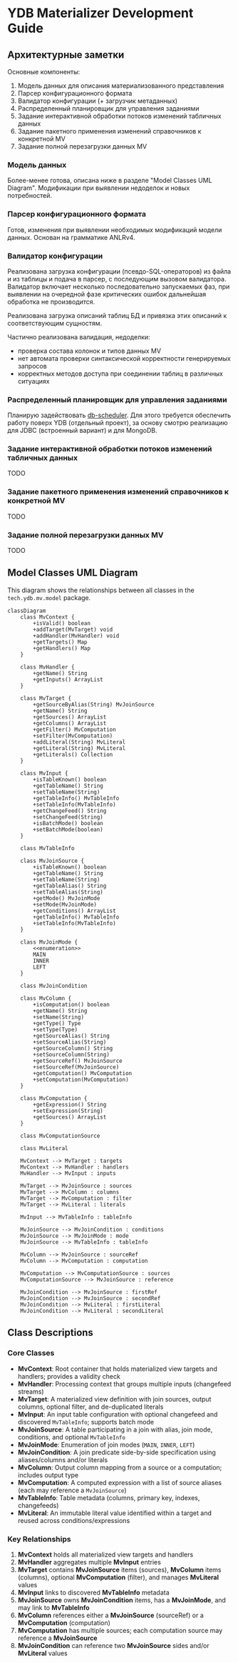 # YDB Materializer Development Guide

## Архитектурные заметки

Основные компоненты:
1. Модель данных для описания материализованного представления
2. Парсер конфигурационного формата
3. Валидатор конфигурации (+ загрузчик метаданных)
4. Распределенный планировщик для управления заданиями
5. Задание интерактивной обработки потоков изменений табличных данных
6. Задание пакетного применения изменений справочников к конкретной MV
7. Задание полной перезагрузки данных MV

### Модель данных

Более-менее готова, описана ниже в разделе "Model Classes UML Diagram". Модификации при выявлении недоделок и новых потребностей.

### Парсер конфигурационного формата

Готов, изменения при выявлении необходимых модификаций модели данных. Основан на грамматике ANLRv4.

### Валидатор конфигурации

Реализована загрузка конфигурации (псевдо-SQL-операторов) из файла и из таблицы и подача в парсер, с последующим вызовом валидатора. Валидатор включает несколько последовательно запускаемых фаз, при выявлении на очередной фазе критических ошибок дальнейшая обработка не производится.

Реализована загрузка описаний таблиц БД и привязка этих описаний к соответствующим сущностям.

Частично реализована валидация, недоделки:
- проверка состава колонок и типов данных MV
- нет автомата проверки синтаксической корректности генерируемых запросов
- корректных методов доступа при соединении таблиц в различных ситуациях

### Распределенный планировщик для управления заданиями

Планирую задействовать [db-scheduler](https://github.com/kagkarlsson/db-scheduler). Для этого требуется обеспечить работу поверх YDB (отдельный проект), за основу смотрю реализацию для JDBC (встроенный вариант) и для MongoDB.

### Задание интерактивной обработки потоков изменений табличных данных

TODO

### Задание пакетного применения изменений справочников к конкретной MV

TODO

### Задание полной перезагрузки данных MV

TODO

## Model Classes UML Diagram

This diagram shows the relationships between all classes in the `tech.ydb.mv.model` package.

```mermaid
classDiagram
    class MvContext {
        +isValid() boolean
        +addTarget(MvTarget) void
        +addHandler(MvHandler) void
        +getTargets() Map
        +getHandlers() Map
    }

    class MvHandler {
        +getName() String
        +getInputs() ArrayList
    }

    class MvTarget {
        +getSourceByAlias(String) MvJoinSource
        +getName() String
        +getSources() ArrayList
        +getColumns() ArrayList
        +getFilter() MvComputation
        +setFilter(MvComputation)
        +addLiteral(String) MvLiteral
        +getLiteral(String) MvLiteral
        +getLiterals() Collection
    }

    class MvInput {
        +isTableKnown() boolean
        +getTableName() String
        +setTableName(String)
        +getTableInfo() MvTableInfo
        +setTableInfo(MvTableInfo)
        +getChangeFeed() String
        +setChangeFeed(String)
        +isBatchMode() boolean
        +setBatchMode(boolean)
    }

    class MvTableInfo

    class MvJoinSource {
        +isTableKnown() boolean
        +getTableName() String
        +setTableName(String)
        +getTableAlias() String
        +setTableAlias(String)
        +getMode() MvJoinMode
        +setMode(MvJoinMode)
        +getConditions() ArrayList
        +getTableInfo() MvTableInfo
        +setTableInfo(MvTableInfo)
    }

    class MvJoinMode {
        <<enumeration>>
        MAIN
        INNER
        LEFT
    }

    class MvJoinCondition

    class MvColumn {
        +isComputation() boolean
        +getName() String
        +setName(String)
        +getType() Type
        +setType(Type)
        +getSourceAlias() String
        +setSourceAlias(String)
        +getSourceColumn() String
        +setSourceColumn(String)
        +getSourceRef() MvJoinSource
        +setSourceRef(MvJoinSource)
        +getComputation() MvComputation
        +setComputation(MvComputation)
    }

    class MvComputation {
        +getExpression() String
        +setExpression(String)
        +getSources() ArrayList
    }

    class MvComputationSource

    class MvLiteral

    MvContext --> MvTarget : targets
    MvContext --> MvHandler : handlers
    MvHandler --> MvInput : inputs

    MvTarget --> MvJoinSource : sources
    MvTarget --> MvColumn : columns
    MvTarget --> MvComputation : filter
    MvTarget --> MvLiteral : literals

    MvInput --> MvTableInfo : tableInfo

    MvJoinSource --> MvJoinCondition : conditions
    MvJoinSource --> MvJoinMode : mode
    MvJoinSource --> MvTableInfo : tableInfo

    MvColumn --> MvJoinSource : sourceRef
    MvColumn --> MvComputation : computation

    MvComputation --> MvComputationSource : sources
    MvComputationSource --> MvJoinSource : reference

    MvJoinCondition --> MvJoinSource : firstRef
    MvJoinCondition --> MvJoinSource : secondRef
    MvJoinCondition --> MvLiteral : firstLiteral
    MvJoinCondition --> MvLiteral : secondLiteral
```

## Class Descriptions

### Core Classes

- **MvContext**: Root container that holds materialized view targets and handlers; provides a validity check
- **MvHandler**: Processing context that groups multiple inputs (changefeed streams)
- **MvTarget**: A materialized view definition with join sources, output columns, optional filter, and de-duplicated literals
- **MvInput**: An input table configuration with optional changefeed and discovered `MvTableInfo`; supports batch mode
- **MvJoinSource**: A table participating in a join with alias, join mode, conditions, and optional `MvTableInfo`
- **MvJoinMode**: Enumeration of join modes (`MAIN`, `INNER`, `LEFT`)
- **MvJoinCondition**: A join predicate side-by-side specification using aliases/columns and/or literals
- **MvColumn**: Output column mapping from a source or a computation; includes output type
- **MvComputation**: A computed expression with a list of source aliases (each may reference a `MvJoinSource`)
- **MvTableInfo**: Table metadata (columns, primary key, indexes, changefeeds)
- **MvLiteral**: An immutable literal value identified within a target and reused across conditions/expressions



### Key Relationships

1. **MvContext** holds all materialized view targets and handlers
2. **MvHandler** aggregates multiple **MvInput** entries
3. **MvTarget** contains **MvJoinSource** items (sources), **MvColumn** items (columns), optional **MvComputation** (filter), and manages **MvLiteral** values
4. **MvInput** links to discovered **MvTableInfo** metadata
5. **MvJoinSource** owns **MvJoinCondition** items, has a **MvJoinMode**, and may link to **MvTableInfo**
6. **MvColumn** references either a **MvJoinSource** (sourceRef) or a **MvComputation** (computation)
7. **MvComputation** has multiple sources; each computation source may reference a **MvJoinSource**
8. **MvJoinCondition** can reference two **MvJoinSource** sides and/or **MvLiteral** values